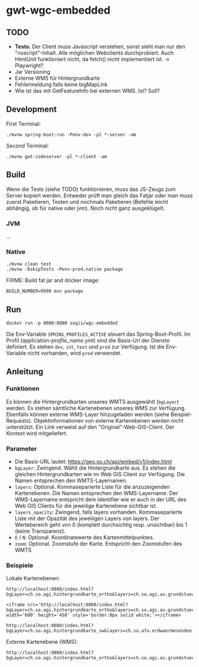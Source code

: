 # gwt-wgc-embedded

## TODO
- **Tests:** Der Client muss Javascript verstehen, sonst sieht man nur den "noscript"-Inhalt. Alle möglichen Webclients durchprobiert. Auch HtmlUnit funktioniert nicht, da fetch() nicht implementiert ist. -> Playwright?
- Jar Versioning
- Externe WMS für Hintergrundkarte
- Fehlermeldung falls keine bigMapLink
- Wie ist das mit GetFeatureInfo bei externen WMS. Ist? Soll?

## Development

First Terminal:
```
./mvnw spring-boot:run -Penv-dev -pl *-server -am 
```

Second Terminal:
```
./mvnw gwt:codeserver -pl *-client -am
```

## Build
Wenn die Tests (siehe TODO) funktionieren, muss das JS-Zeugs zum Server kopiert werden. Entweder prüft man gleich das Fatjar oder man muss zuerst Paketieren, Testen und nochmals Paketieren (Befehle leicht abhängig, ob für native oder jvm). Noch nicht ganz ausgeklügelt.

### JVM
...

### Native
```
./mvnw clean test
./mvnw -DskipTests -Penv-prod,native package
```


FIXME:
Build fat jar and docker image:
```
BUILD_NUMBER=9999 mvn package
```

## Run
```
docker run -p 8080:8080 sogis/wgc-embedded
```

Die Env-Variable `SPRING_PROFILES_ACTIVE` steuert das Spring-Boot-Profil. Im Profil (application-_profile_name_.yml) sind die Basis-Url der Dienste definiert. Es stehen `dev`, `int`, `test` und `prod` zur Verfügung. Ist die Env-Variable nicht vorhanden, wird `prod` verwendet.

## Anleitung

### Funktionen
Es können die Hintergrundkarten unseres WMTS ausgewählt (`bgLayer`) werden. Es stehen sämtliche Kartenebenen unseres WMS zur Verfügung. Ebenfalls können externe WMS-Layer hinzugeladen werden (siehe Beispiel-Requests). Objektinformationen von externe Kartenebenen werden nicht unterstützt. Ein Link verweist auf den "Original"-Web-GIS-Client. Der Kontext wird mitgeliefert. 

### Parameter

- Die Basis-URL lautet: https://geo.so.ch/api/embed/v1/index.html
- `bgLayer`: Zwingend. Wählt die Hintergrundkarte aus. Es stehen die gleichen Hintergrundkarten wie im Web GIS Client zur Verfügung. Die Namen entsprechen den WMTS-Layernamen.
- `layers`: Optional. Kommaseparierte Liste für die anzuzeigenden Kartenebenen. Die Namen entsprechen den WMS-Layername. Der WMS-Layername entspricht dem Identifier wie er auch in der URL des Web GIS Clients für die jeweilige Kartenebene sichtbar ist.
- `layers_opacity`: Zwingend, falls layers vorhanden. Kommaseparierte Liste mit der Opazität des jeweiligen Layers von layers. Der Wertebereich geht von 0 (komplett durchsichtig resp. unsichtbar) bis 1 (keine Transparenz).
- `E` / `N`: Optional. Koordinatewerte des Kartenmittelpunktes.
- `zoom`: Optional. Zoomstufe der Karte. Entspricht den Zoomstufen des WMTS

### Beispiele

Lokale Kartenebenen:
```
http://localhost:8080/index.html?bgLayer=ch.so.agi.hintergrundkarte_ortho&layers=ch.so.agi.av.grundstuecke,ch.so.agi.av.fixpunkte&layers_opacity=1,1&E=2607457.049140623&N=1228667.6838281231&zoom=14
```

```
<iframe src='http://localhost:8080/index.html?bgLayer=ch.so.agi.hintergrundkarte_ortho&layers=ch.so.agi.av.grundstuecke,ch.so.agi.av.fixpunkte&layers_opacity=1,1&E=2607457.049140623&N=1228667.6838281231&zoom=14 width='600' height='450' style='border:0px solid white;'></iframe>
```

```
http://localhost:8080/index.html?bgLayer=ch.so.agi.hintergrundkarte_sw&layers=ch.so.afu.erdwaermesonden.abfrageperimeter,ch.so.afu.gewaesserschutz.zonen_areale,ch.so.afu.altlasten.standorte&layers_opacity=0.35,0.5,0.6&E=2607577.014463918&N=1227885.4209060299&zoom=11
```

Externe Kartenebene (WMS):
```
http://localhost:8080/index.html?bgLayer=ch.so.agi.hintergrundkarte_ortho&layers=ch.so.agi.av.grundstuecke,WMS%7C%7Chttps:%2F%2Fwfs.geodienste.ch%2Fav_0%2Fdeu%3F%7C%7CHoheitsgrenzen%7C%7C1.3.0&layers_opacity=1,1&E=2607457.049140623&N=1228667.6838281231&zoom=12
```
